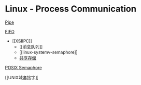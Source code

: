 # Linux - Process Communication

[Pipe](linux-process-pipe().md)

[FIFO](linux-special-file-fifo.md)

- [[XSIIPC]]
  - [[消息队列]]
  - [[linux-systemv-semaphore]]
  - [共享存储](linux-shared-memory-segment.md)

[POSIX Semaphore](linux-semaphore.md)

[[UNIX域套接字]]
